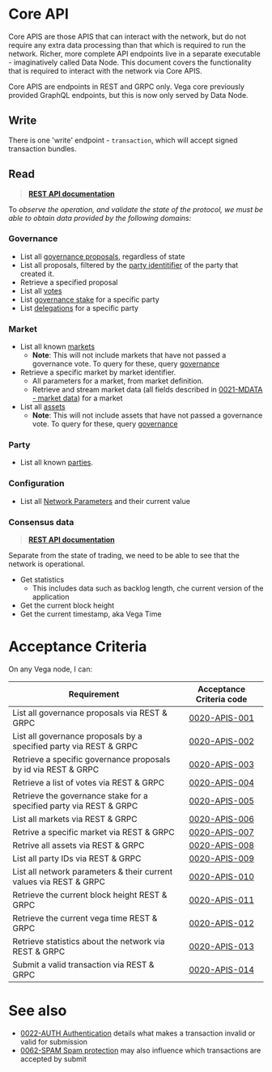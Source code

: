 # Core API

Core APIS are those APIS that can interact with the network, but do not require any extra data processing than that which is required to run the network. Richer, more complete API endpoints live in a separate executable - imaginatively called Data Node. This document covers the functionality that is required to interact with the network via Core APIS.

Core APIS are endpoints in REST and GRPC only. Vega core previously provided GraphQL endpoints, but this is now only served by Data Node.

## Write

There is one 'write' endpoint - `transaction`, which will accept signed transaction bundles.
  
## Read
> **[REST API documentation](https://docs.vega.xyz/docs/api/rest/core/state#operation/SubmitTransaction)** 

To *observe the operation, and validate the state of the protocol, we must be able to obtain data provided by the following domains:*

### Governance

- List all [governance proposals](./0028-GOVE-governance.md), regardless of state
- List all proposals, filtered by the [party identitifier](./0016-PART-party.md) of the party that created it. 
- Retrieve a specified proposal
- List all [votes](./0027-GOVE-governance.md#voting-for-a-proposal)
- List [governance stake](./0059-STKG-simple_staking_and_delegating.md) for a specific party
- List [delegations](./0059-STKG-simple_staking_and_delegating.md) for a specific party
 
### Market

- List all known [markets](./0001-MKTF-market_framework.md)
  - **Note**: This will not include markets that have not passed a governance vote. To query for these, query [governance](#governance)
- Retrieve a specific market by market identifier.
  - All parameters for a market, from market definition.
  - Retrieve and stream market data (all fields described in [0021-MDATA - market data](./0021-MDAT-market_data_spec.md)) for a market
- List all [assets](./0040-ASSF-asset_framework.md)
  - **Note**: This will not include assets that have not passed a governance vote. To query for these, query [governance](#governance)
 
### Party

- List all known [parties](./0016-PART-party.md).

### Configuration

- List all [Network Parameters](./0054-NETP-network_parameters.md) and their current value
 
### Consensus data
> **[REST API documentation](https://docs.vega.xyz/docs/api/rest/core/core#tag/CoreService)** 

Separate from the state of trading, we need to be able to see that the network is operational.

- Get statistics
  - This includes data such as backlog length, che current version of the application 
- Get the current block height
- Get the current timestamp, aka Vega Time

# Acceptance Criteria
On any Vega node, I can:

| Requirement | Acceptance Criteria code |
|-----------|:------------------------:|
| List all governance proposals via REST & GRPC |<a name="0020-APIS-001" href="#0020-APIS-001">0020-APIS-001</a>|
| List all governance proposals by a specified party via REST & GRPC             |<a name="0020-APIS-002" href="#0020-APIS-002">0020-APIS-002</a> |
| Retrieve a specific governance proposals by id via REST & GRPC             |<a name="0020-APIS-003" href="#0020-APIS-003">0020-APIS-003</a> |
| Retrieve a list of votes via REST & GRPC |<a name="0020-APIS-004" href="#0020-APIS-004">0020-APIS-004</a>|
| Retrieve the governance stake for a specified party via REST & GRPC |<a name="0020-APIS-005" href="#0020-APIS-005">0020-APIS-005</a>|
| List all markets via REST & GRPC |<a name="0020-APIS-006" href="#0020-APIS-006">0020-APIS-006</a>|
| Retrive a specific market via REST & GRPC | <a name="0020-APIS-007" href="#0020-APIS-007">0020-APIS-007</a>|
| Retrive all assets via REST & GRPC | <a name="0020-APIS-008" href="#0020-APIS-008">0020-APIS-008</a>|
| List all party IDs via REST & GRPC | <a name="0020-APIS-009" href="#0020-APIS-009">0020-APIS-009</a>|
| List all network parameters & their current values via REST & GRPC | <a name="0020-APIS-010" href="#0020-APIS-010">0020-APIS-010</a>|
| Retrieve the current block height REST & GRPC | <a name="0020-APIS-011" href="#0020-APIS-011">0020-APIS-011</a>|
| Retrieve the current vega time REST & GRPC | <a name="0020-APIS-012" href="#0020-APIS-012">0020-APIS-012</a>|
| Retrieve statistics about the network via REST & GRPC | <a name="0020-APIS-013" href="#0020-APIS-013">0020-APIS-013</a>|
| Submit a valid transaction via REST & GRPC | <a name="0020-APIS-014" href="#0020-APIS-014">0020-APIS-014</a>|

# See also
- [0022-AUTH Authentication](./0022-AUTH-auth.md) details what makes a transaction invalid or valid for submission
- [0062-SPAM Spam protection](./0022-AUTH-auth.md) may also influence which transactions are accepted by submit
